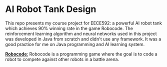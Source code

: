 # AI Robot Tank Design 
This repo presents my course project for EECE592: a powerful AI robot tank which achieves 90% winning rate in the game Robocode. The reinforcement learning algorithm and neural networks used in this project was developed in Java from scratch and didn't use any framework. It was a good practice for me on Java programming and AI learning system.  

[**Robocode**:](https://robocode.sourceforge.io/)
Robocode is a programming game where the goal is to code a robot to compete against other robots in a battle arena. 
